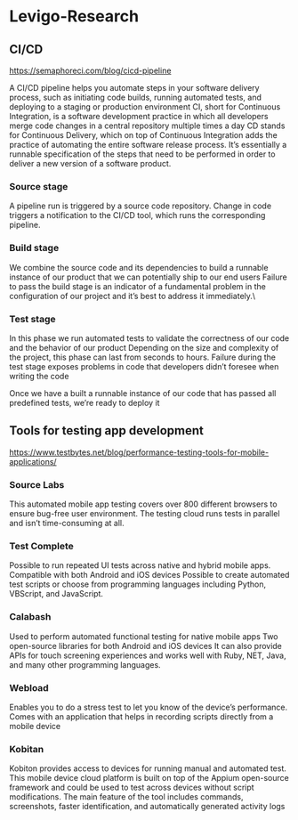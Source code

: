 # Levigo-Research
## CI/CD
https://semaphoreci.com/blog/cicd-pipeline

A CI/CD pipeline helps you automate steps in your software delivery process, such as initiating code builds, running automated tests, and deploying to a staging or production environment
CI, short for Continuous Integration, is a software development practice in which all developers merge code changes in a central repository multiple times a day
CD stands for Continuous Delivery, which on top of Continuous Integration adds the practice of automating the entire software release process.
It’s essentially a runnable specification of the steps that need to be performed in order to deliver a new version of a software product.
### Source stage
A pipeline run is triggered by a source code repository.
Change in code triggers a notification to the CI/CD tool, which runs the corresponding pipeline.
### Build stage
We combine the source code and its dependencies to build a runnable instance of our product that we can potentially ship to our end users
Failure to pass the build stage is an indicator of a fundamental problem in the configuration of our project and it’s best to address it immediately.\
### Test stage
In this phase we run automated tests to validate the correctness of our code and the behavior of our product
Depending on the size and complexity of the project, this phase can last from seconds to hours.
Failure during the test stage exposes problems in code that developers didn’t foresee when writing the code

Once we have a built a runnable instance of our code that has passed all predefined tests, we’re ready to deploy it

## Tools for testing app development
https://www.testbytes.net/blog/performance-testing-tools-for-mobile-applications/
### Source Labs
This automated mobile app testing covers over 800 different browsers to ensure bug-free user environment.
The testing cloud runs tests in parallel and isn’t time-consuming at all.
### Test Complete
Possible to run repeated UI tests across native and hybrid mobile apps. 
Compatible with both Android and iOS devices
Possible to create automated test scripts or choose from programming languages including Python, VBScript, and JavaScript.
### Calabash
Used to perform automated functional testing for native mobile apps
Two open-source libraries for both Android and iOS devices
It can also provide APIs for touch screening experiences and works well with Ruby, NET, Java, and many other programming languages.
### Webload
Enables you to do a stress test to let you know of the device’s performance. 
Comes with an application that helps in recording scripts directly from a mobile device
### Kobitan
Kobiton provides access to devices for running manual and automated test. 
This mobile device cloud platform is built on top of the Appium open-source framework and could be used to test across devices without script modifications.
The main feature of the tool includes commands, screenshots, faster identification, and automatically generated activity logs
